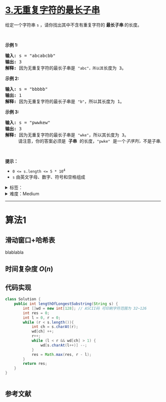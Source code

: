 # [3.无重复字符的最长子串](https://leetcode.cn/problems/longest-substring-without-repeating-characters/)

<p>给定一个字符串 <code>s</code> ，请你找出其中不含有重复字符的&nbsp;<strong>最长子串&nbsp;</strong>的长度。</p>

<p>&nbsp;</p>

<p><strong>示例&nbsp;1:</strong></p>

<pre>
<strong>输入: </strong>s = "abcabcbb"
<strong>输出: </strong>3 
<strong>解释:</strong> 因为无重复字符的最长子串是 <code>"abc"，所以其</code>长度为 3。
</pre>

<p><strong>示例 2:</strong></p>

<pre>
<strong>输入: </strong>s = "bbbbb"
<strong>输出: </strong>1
<strong>解释: </strong>因为无重复字符的最长子串是 <code>"b"</code>，所以其长度为 1。
</pre>

<p><strong>示例 3:</strong></p>

<pre>
<strong>输入: </strong>s = "pwwkew"
<strong>输出: </strong>3
<strong>解释: </strong>因为无重复字符的最长子串是&nbsp;<code>"wke"</code>，所以其长度为 3。
&nbsp;    请注意，你的答案必须是 <strong>子串 </strong>的长度，<code>"pwke"</code>&nbsp;是一个<em>子序列，</em>不是子串。
</pre>

<p>&nbsp;</p>

<p><strong>提示：</strong></p>

<ul>
	<li><code>0 &lt;= s.length &lt;= 5 * 10<sup>4</sup></code></li>
	<li><code>s</code>&nbsp;由英文字母、数字、符号和空格组成</li>
</ul>


<details>
<summary>标签：</summary>
['哈希表', '字符串', '滑动窗口']
</details>

<details>
<summary>难度：Medium</summary>
喜欢：7932
</details>


----------

# 算法1

## 滑动窗口+哈希表

blablabla

## 时间复杂度  $O(n)$

## 代码实现

```java []
class Solution {
    public int lengthOfLongestSubstring(String s) {
        int []wd = new int[128]; // ASCII码 可印刷字符范围为 32~126 
        int res = 0;
        int l = 0, r = 0;
        while (r < s.length()){
            int ch = s.charAt(r);
            wd[ch] ++;
            r++;
            while (l < r && wd[ch] > 1) {
                wd[s.charAt(l++)] --;
            }
            res = Math.max(res, r - l);
        }
        return res;
    }
}
```

```cpp []

```

## 参考文献

